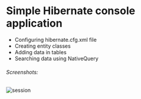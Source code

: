 # Simple Hibernate console application

- Configuring hibernate.cfg.xml file
- Creating entity classes
- Adding data in tables
- Searching data using NativeQuery

<h6>Screenshots:</h6>

  ![session](https://github.com/AlexeyPavlov2/Java-Essentials-Training-EE-JPA-Hibernate/HibernateMavenEx1/pics/1.png)
 
